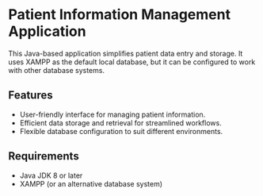 # Patient Information Management Application  

This Java-based application simplifies patient data entry and storage. It uses XAMPP as the default local database, but it can be configured to work with other database systems.  

## Features  
- User-friendly interface for managing patient information.  
- Efficient data storage and retrieval for streamlined workflows.  
- Flexible database configuration to suit different environments.  

## Requirements  
- Java JDK 8 or later  
- XAMPP (or an alternative database system)  
